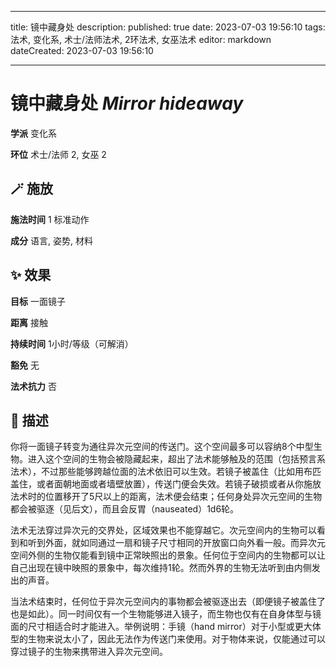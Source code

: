 
---
title: 镜中藏身处
description: 
published: true
date: 2023-07-03 19:56:10
tags: 法术, 变化系, 术士/法师法术, 2环法术, 女巫法术
editor: markdown
dateCreated: 2023-07-03 19:56:10

---

# **镜中藏身处** *Mirror hideaway*

**学派** 变化系 

**环位** 术士/法师 2, 女巫 2

## 🪄 施放

**施法时间** 1 标准动作

**成分** 语言, 姿势, 材料

## ✨ 效果 

**目标** 一面镜子 

**距离** 接触  

**持续时间** 1小时/等级（可解消） 

**豁免** 无

**法术抗力** 否

## 📖 描述

你将一面镜子转变为通往异次元空间的传送门。这个空间最多可以容纳8个中型生物。进入这个空间的生物会被隐藏起来，超出了法术能够触及的范围（包括预言系法术），不过那些能够跨越位面的法术依旧可以生效。若镜子被盖住（比如用布匹盖住，或者面朝地面或者墙壁放置），传送门便会失效。若镜子破损或者从你施放法术时的位置移开了5尺以上的距离，法术便会结束；任何身处异次元空间的生物都会被驱逐（见后文），而且会反胃（nauseated）1d6轮。

法术无法穿过异次元的交界处，区域效果也不能穿越它。次元空间内的生物可以看到和听到外面，就如同通过一扇和镜子尺寸相同的开放窗口向外看一般。而异次元空间外侧的生物仅能看到镜中正常映照出的景象。任何位于空间内的生物都可以让自己出现在镜中映照的景象中，每次维持1轮。然而外界的生物无法听到由内侧发出的声音。

当法术结束时，任何位于异次元空间内的事物都会被驱逐出去（即便镜子被盖住了也是如此）。同一时间仅有一个生物能够进入镜子，而生物也仅有在自身体型与镜面的尺寸相适合时才能进入。举例说明：手镜（hand mirror）对于小型或更大体型的生物来说太小了，因此无法作为传送门来使用。对于物体来说，仅能通过可以穿过镜子的生物来携带进入异次元空间。
    